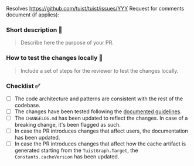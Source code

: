 Resolves https://github.com/tuist/tuist/issues/YYY
Request for comments document (if applies):

### Short description 📝

> Describe here the purpose of your PR.

### How to test the changes locally 🧐

> Include a set of steps for the reviewer to test the changes locally.

### Checklist ✅

- [ ] The code architecture and patterns are consistent with the rest of the codebase.
- [ ] The changes have been tested following the [documented guidelines](https://docs.tuist.io/contributors/testing-strategy/).
- [ ] The `CHANGELOG.md` has been updated to reflect the changes. In case of a breaking change, it's been flagged as such.
- [ ] In case the PR introduces changes that affect users, the documentation has been updated.
- [ ] In case the PR introduces changes that affect how the cache artifact is generated starting from the `TuistGraph.Target`, the `Constants.cacheVersion` has been updated.
